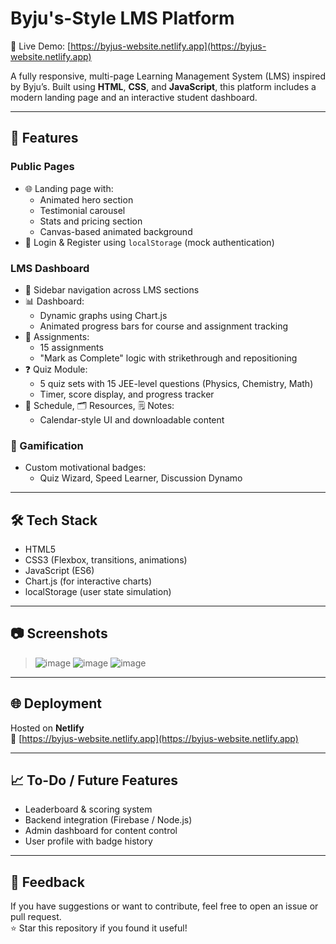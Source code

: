 # Byju's-Style LMS Platform

🚀 Live Demo: [https://byjus-website.netlify.app](https://byjus-website.netlify.app)

A fully responsive, multi-page Learning Management System (LMS) inspired by Byju’s. Built using **HTML**, **CSS**, and **JavaScript**, this platform includes a modern landing page and an interactive student dashboard.

---

## 📌 Features

### Public Pages
- 🌐 Landing page with:
  - Animated hero section
  - Testimonial carousel
  - Stats and pricing section
  - Canvas-based animated background
- 🔐 Login & Register using `localStorage` (mock authentication)

### LMS Dashboard
- 📁 Sidebar navigation across LMS sections
- 📊 Dashboard:
  - Dynamic graphs using Chart.js
  - Animated progress bars for course and assignment tracking
- 📝 Assignments:
  - 15 assignments
  - "Mark as Complete" logic with strikethrough and repositioning
- ❓ Quiz Module:
  - 5 quiz sets with 15 JEE-level questions (Physics, Chemistry, Math)
  - Timer, score display, and progress tracker
- 📅 Schedule, 🗂 Resources, 🗒 Notes:
  - Calendar-style UI and downloadable content

### 🏅 Gamification
- Custom motivational badges:
  - Quiz Wizard, Speed Learner, Discussion Dynamo

---

## 🛠 Tech Stack

- HTML5  
- CSS3 (Flexbox, transitions, animations)  
- JavaScript (ES6)  
- Chart.js (for interactive charts)  
- localStorage (user state simulation)

---

## 📷 Screenshots

> ![image](https://github.com/user-attachments/assets/267476c2-0f50-4a8b-9343-831d9bee022d)
> ![image](https://github.com/user-attachments/assets/2276e2e9-ca2c-405f-848c-9bd5854ac411)
> ![image](https://github.com/user-attachments/assets/a4080ba4-4510-4e7f-a03e-7d7fd4fd9245)



---

## 🌐 Deployment

Hosted on **Netlify**  
🔗 [https://byjus-website.netlify.app](https://byjus-website.netlify.app)

---

## 📈 To-Do / Future Features

- Leaderboard & scoring system  
- Backend integration (Firebase / Node.js)  
- Admin dashboard for content control  
- User profile with badge history

---

## 💬 Feedback

If you have suggestions or want to contribute, feel free to open an issue or pull request.  
⭐ Star this repository if you found it useful!
